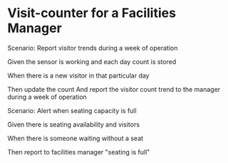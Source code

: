 # Visit-counter for a Facilities Manager

Scenario: Report visitor trends during a week of operation

  Given the sensor is working and each day count is stored
  
  When there is a new visitor in that particular day
  
  Then update the count
  And report the visitor count trend to the manager during a week of operation
  
Scenario: Alert when seating capacity is full

  Given there is seating availability and visitors
  
  When there is someone waiting without a seat
  
  Then report to facilities manager "seating is full"
